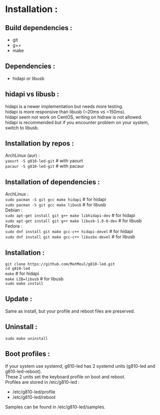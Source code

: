 # Installation :</br>

## Build dependencies :</br>
* git
* g++
* make

## Dependencies :</br>
* hidapi or libusb

## hidapi vs libusb :</br>
hidapi is a newer implementation but needs more testing.</br>
hidapi is more responsive than libusb (~20ms vs ~150ms).</br>
hidapi seem not work on CentOS, writing on hidraw is not allowed.</br>
hidapi is recommended but if you encounter problem on your system, switch to libusb.</br>


## Installation by repos :</br>
ArchLinux (aur) :</br>
`yaourt -S g810-led-git` # with yaourt</br>
`pacaur -S g810-led-git` # with pacaur</br>


## Installation of dependencies :</br>
ArchLinux :</br>
`sudo pacman -S git gcc make hidapi` # for hidapi</br>
`sudo pacman -S git gcc make libusb` # for libusb</br>
Debian :</br>
`sudo apt-get install git g++ make libhidapi-dev` # for hidapi</br>
`sudo apt-get install git g++ make libusb-1.0-0-dev` # for libusb</br>
Fedora :</br>
`sudo dnf install git make gcc-c++ hidapi-devel` # for hidapi</br>
`sudo dnf install git make gcc-c++ libusbx-devel` # for libusb</br>

## Installation :</br>
`git clone https://github.com/MatMoul/g810-led.git`</br>
`cd g810-led`</br>
`make` # for hidapi</br>
`make LIB=libusb` # for libusb</br>
`sudo make install`</br>

## Update :</br>
Same as install, but your profile and reboot files are preserved.</br>

## Uninstall :</br>
`sudo make uninstall`</br>

## Boot profiles :</br>
If your system use systemd, g810-led has 2 systemd units (g810-led and g810-led-reboot).</br>
These 2 units set the keyboard profile on boot and reboot.</br>
Profiles are stored in /etc/g810-led :</br>
* /etc/g810-led/profile
* /etc/g810-led/reboot

Samples can be found in /etc/g810-led/samples.</br>
